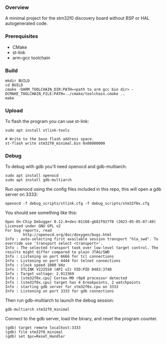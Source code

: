 ### Overview
A minimal project for the stm32f0 discovery board without BSP or HAL autogenerated code. 

### Prerequisites 
* CMake
* st-link
* arm-gcc toolchain

### Build
```
mkdir BUILD
cd BUILD
cmake -DARM_TOOLCHAIN_DIR:PATH=<path to arm gcc bin dir> -DCMAKE_TOOLCHAIN_FILE:PATH=../cmake/toolchain.cmake ..
make
```

### Upload
To flash the program you can use st-link:
```
sudo apt install stlink-tools
```
```
# Write to the base flash address space.
st-flash write stm32f0_minimal.bin 0x08000000
```

### Debug
To debug with gdb you'll need openocd and gdb-multiarch:
```
sudo apt install openocd
sudo apt install gdb-multiarch
```

Run openocd using the config files included in this repo, this will open a gdb server on 3333:
```
openocd -f debug_scripts/stlink.cfg -f debug_scripts/stm32f0x.cfg 
```

You should see something like this:
```
Open On-Chip Debugger 0.12.0+dev-01168-g682f927f8 (2023-05-05-07:40)
Licensed under GNU GPL v2
For bug reports, read
        http://openocd.org/doc/doxygen/bugs.html
Info : auto-selecting first available session transport "hla_swd". To override use 'transport select <transport>'.
Info : The selected transport took over low-level target control. The results might differ compared to plain JTAG/SWD
Info : Listening on port 6666 for tcl connections
Info : Listening on port 4444 for telnet connections
Info : clock speed 1000 kHz
Info : STLINK V2J25S0 (API v2) VID:PID 0483:3748
Info : Target voltage: 2.913369
Info : [stm32f0x.cpu] Cortex-M0 r0p0 processor detected
Info : [stm32f0x.cpu] target has 4 breakpoints, 2 watchpoints
Info : starting gdb server for stm32f0x.cpu on 3333
Info : Listening on port 3333 for gdb connections
```

Then run gdb-multiarch to launch the debug session:
```
gdb-multiarch stm32f0_minimal
```
Connect to the gdb server, load the binary, and reset the program counter.
```
(gdb) target remote localhost:3333
(gdb) file stm32f0_minimal
(gdb) set $pc=Reset_Handler
```